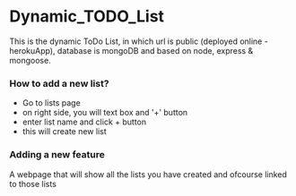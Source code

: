 # Dynamic_TODO_List
This is the dynamic ToDo List, in which url is public (deployed online - herokuApp), database is mongoDB and based on node, express &amp; mongoose.

### How to add a new list?
- Go to lists page
- on right side, you will text box and '+' button
- enter list name and click + button
- this will create new list

### Adding a new feature
A webpage that will show all the lists you have created and ofcourse linked to those lists

